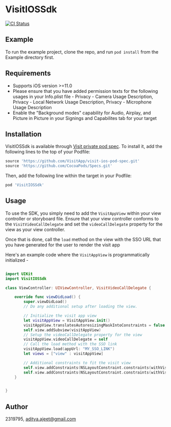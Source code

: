 # VisitIOSSdk

[![CI Status](https://img.shields.io/travis/2319795/VisitIOSSdk.svg?style=flat)](https://travis-ci.org/2319795/VisitIOSSdk)

## Example

To run the example project, clone the repo, and run `pod install` from the Example directory first.

## Requirements

- Supports iOS version >=11.0
- Please ensure that you have added permission texts for the following usages in your Info.plist file - Privacy - Camera Usage Description, Privacy - Local Network Usage Description, Privacy - Microphone Usage Description
- Enable the "Background modes" capability for Audio, Airplay, and Picture in Picture in your Signings and Capabilites tab for your target

## Installation

VisitIOSSdk is available through [Visit private pod spec](https://github.com/VisitApp/visit-ios-pod-spec). To install
it, add the following lines to the top of your Podfile:

```ruby
source 'https://github.com/VisitApp/visit-ios-pod-spec.git'
source 'https://github.com/CocoaPods/Specs.git'
```

Then, add the following line within the target in your Podfile:

```ruby
pod 'VisitIOSSdk'
```

## Usage

To use the SDK, you simply need to add the `VisitAppView` within your view controller or storyboard file. Ensure that your view controller conforms to the `VisitVideoCallDelegate` and set the `videoCallDelegate` property for the view as your view controller.

Once that is done, call the `load` method on the view with the SSO URL that you have generated for the user to render the visit app

Here's an example code where the `VisitAppView` is programmatically initialized -

```swift

import UIKit
import VisitIOSSdk

class ViewController: UIViewController, VisitVideoCallDelegate {

    override func viewDidLoad() {
        super.viewDidLoad()
        // Do any additional setup after loading the view.

        // Initialize the visit app view
        let visitAppView = VisitAppView.init()
        visitAppView.translatesAutoresizingMaskIntoConstraints = false
        self.view.addSubview(visitAppView)
        // Setup the videoCallDelegate property for the view
        visitAppView.videoCallDelegate = self
        // Call the load method with the SSO link
        visitAppView.load(appUrl: "MY_SSO_LINK")
        let views = ["view" : visitAppView]

        // Additional constraints to fit the visit view
        self.view.addConstraints(NSLayoutConstraint.constraints(withVisualFormat: "|-[view]-|", options: NSLayoutConstraint.FormatOptions.alignAllCenterX, metrics: nil, views: views))
        self.view.addConstraints(NSLayoutConstraint.constraints(withVisualFormat: "V:|-[view]-|", options: NSLayoutConstraint.FormatOptions.alignAllCenterY, metrics: nil, views: views))
    }


}
```

## Author

2319795, aditya.ajeet@gmail.com
